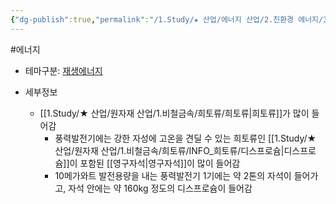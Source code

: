 ```yaml
---
{"dg-publish":true,"permalink":"/1.Study/★ 산업/에너지 산업/2.친환경 에너지/3.풍력/풍력발전/","created":"2024-11-20T21:02:28.466+09:00","updated":"2025-06-25T11:23:44.134+09:00"}
---
```


#에너지 


- 테마구분: [재생에너지](재생에너지.md)
   

- 세부정보
	- [[1.Study/★ 산업/원자재 산업/1.비철금속/희토류/희토류\|희토류]]가 많이 들어감
		- 풍력발전기에는 강한 자성에 고온을 견딜 수 있는 희토류인 [[1.Study/★ 산업/원자재 산업/1.비철금속/희토류/INFO_희토류/디스프로슘\|디스프로슘]]이 포함된 [[영구자석\|영구자석]]이 많이 들어감
		- 10메가와트 발전용량을 내는 풍력발전기 1기에는 약 2톤의 자석이 들어가고, 자석 안에는 약 160kg 정도의 디스프로슘이 들어감
